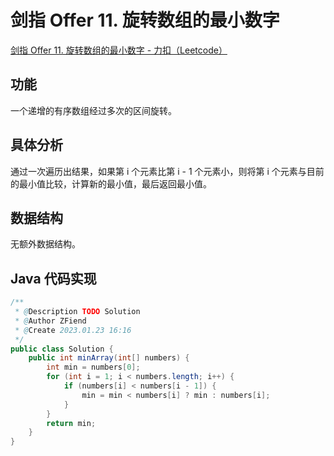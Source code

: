 # 剑指 Offer 11. 旋转数组的最小数字

[剑指 Offer 11. 旋转数组的最小数字 - 力扣（Leetcode）](https://leetcode.cn/problems/xuan-zhuan-shu-zu-de-zui-xiao-shu-zi-lcof/description/)

## 功能

一个递增的有序数组经过多次的区间旋转。

## 具体分析

通过一次遍历出结果，如果第 i 个元素比第 i - 1 个元素小，则将第 i 个元素与目前的最小值比较，计算新的最小值，最后返回最小值。

## 数据结构

无额外数据结构。

## Java 代码实现

```java
/**
 * @Description TODO Solution
 * @Author ZFiend
 * @Create 2023.01.23 16:16
 */
public class Solution {
    public int minArray(int[] numbers) {
        int min = numbers[0];
        for (int i = 1; i < numbers.length; i++) {
            if (numbers[i] < numbers[i - 1]) {
                min = min < numbers[i] ? min : numbers[i];
            }
        }
        return min;
    }
}
```
